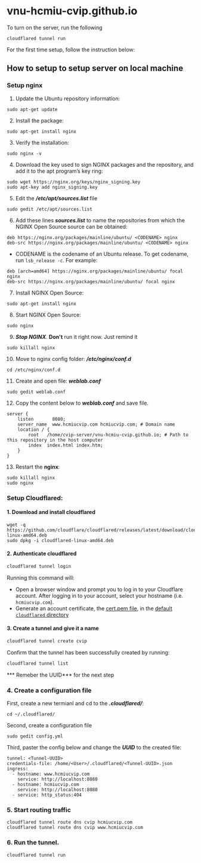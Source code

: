 # vnu-hcmiu-cvip.github.io

To turn on the server, run the following
```
cloudflared tunnel run
```

For the first time setup, follow the instruction below:

## How to setup to setup server on local machine

### Setup nginx

1. Update the Ubuntu repository information:
```
sudo apt-get update
```
2. Install the package:
```
sudo apt-get install nginx
```
3. Verify the installation:
```
sudo nginx -v
```
4. Download the key used to sign NGINX packages and the repository, and add it to the apt program’s key ring:
```
sudo wget https://nginx.org/keys/nginx_signing.key
sudo apt-key add nginx_signing.key
```
5. Edit the ***/etc/apt/sources.list*** file
```
sudo gedit /etc/apt/sources.list
```
6. Add these lines ***sources.list*** to name the repositories from which the NGINX Open Source source can be obtained:
```
deb https://nginx.org/packages/mainline/ubuntu/ <CODENAME> nginx
deb-src https://nginx.org/packages/mainline/ubuntu/ <CODENAME> nginx
```
+ CODENAME is the codename of an Ubuntu release. To get codename, run ```lsb_release -c```. 
For example:
```
deb [arch=amd64] https://nginx.org/packages/mainline/ubuntu/ focal nginx
deb-src https://nginx.org/packages/mainline/ubuntu/ focal nginx
```

7. Install NGINX Open Source:
```
sudo apt-get install nginx
```
8. Start NGINX Open Source:
```
sudo nginx
```
9. ***Stop NGINX***. **Don't** run it right now. Just remind it
```
sudo killall nginx
```
10. Move to nginx config folder: ***/etc/nginx/conf.d***
```
cd /etc/nginx/conf.d
```
11. Create and open file: ***weblab.conf***
```
sudo gedit weblab.conf
```
12. Copy the content below to ***weblab.conf*** and save file.
```
server {
    listen       8080;
    server_name  www.hcmiucvip.com hcmiucvip.com; # Domain name
    location / {
        root   /home/cvip-server/vnu-hcmiu-cvip.github.io; # Path to this repository in the host computer
        index  index.html index.htm;
    }
}
```
13. Restart the **nginx**:
```
sudo killall nginx
sudo nginx
```

### Setup Cloudflared:
#### 1. Download and install cloudflared
```
wget -q https://github.com/cloudflare/cloudflared/releases/latest/download/cloudflared-linux-amd64.deb 
sudo dpkg -i cloudflared-linux-amd64.deb
```
#### 2. Authenticate cloudflared
```bash
cloudflared tunnel login
```
Running this command will:
- Open a browser window and prompt you to log in to your Cloudflare account. After logging in to your account, select your hostname (i.e. `hcmiucvip.com`).
- Generate an account certificate, the [cert.pem file](/cloudflare-one/connections/connect-apps/install-and-setup/tunnel-useful-terms/#cert-pem), in the [default `cloudflared` directory](/cloudflare-one/connections/connect-apps/install-and-setup/tunnel-useful-terms/#default-cloudflared-directory)

#### 3. Create a tunnel and give it a name

```bash
cloudflared tunnel create cvip
```

Confirm that the tunnel has been successfully created by running:

```bash
cloudflared tunnel list
```

*** Remeber the UUID*** for the next step

### 4. Create a configuration file

First, create a new termianl and cd to the ***.cloudflared/***:
```
cd ~/.cloudflared/
```
Second, create  a configuration file
```
sudo gedit config.yml
```

Third, paster the config below and change the ***UUID*** to the created file:
```
tunnel: <Tunnel-UUID>
credentials-file: /home/<User>/.cloudflared/<Tunnel-UUID>.json
ingress:
  - hostname: www.hcmiucvip.com
    service: http://localhost:8080
  - hostname: hcmiucvip.com
    service: http://localhost:8080
  - service: http_status:404
```
### 5. Start routing traffic
```
cloudflared tunnel route dns cvip hcmiucvip.com
cloudflared tunnel route dns cvip www.hcmiucvip.com
```

### 6. Run the tunnel. 
```
cloudflared tunnel run
```
